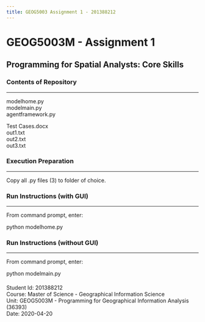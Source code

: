 ```yaml
---
title: GEOG5003 Assignment 1 - 201388212
---
```


# GEOG5003M - Assignment 1

## Programming for Spatial Analysts: Core Skills



### Contents of Repository
------------------
modelhome.py  
modelmain.py  
agentframework.py  
  
Test Cases.docx  
out1.txt  
out2.txt  
out3.txt  

### Execution Preparation
--------------------
Copy all .py files (3) to folder of choice.


### Run Instructions (with GUI)
----------------  
From command prompt, enter:

python modelhome.py


### Run Instructions (without GUI)
----------------
From command prompt, enter:

python modelmain.py  




####  
Student Id: 201388212  
Course: Master of Science - Geographical Information Science  
Unit: GEOG5003M - Programming for Geographical Information Analysis (36393)  
Date: 2020-04-20  
